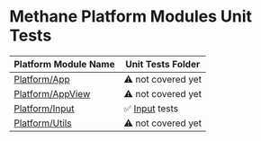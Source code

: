 # Methane Platform Modules Unit Tests

| Platform Module Name                          | Unit Tests Folder                       |
|-----------------------------------------------|-----------------------------------------|
| [Platform/App](/Modules/Platform/App)         | :warning: not covered yet               |
| [Platform/AppView](/Modules/Platform/AppView) | :warning: not covered yet               |
| [Platform/Input](/Modules/Platform/Input)     | :white_check_mark: [Input](Input) tests |
| [Platform/Utils](/Modules/Platform/Utils)     | :warning: not covered yet               |
